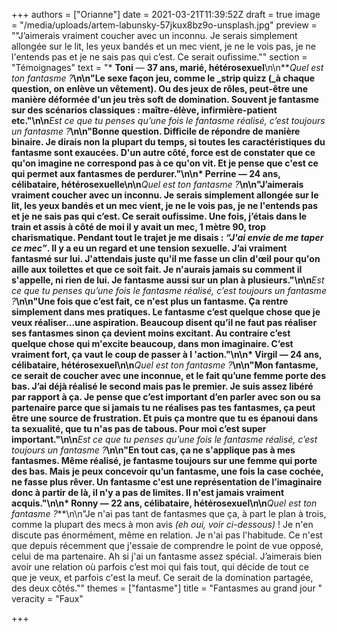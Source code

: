 +++
authors = ["Orianne"]
date = 2021-03-21T11:39:52Z
draft = true
image = "/media/uploads/artem-labunsky-57jkux8bz9o-unsplash.jpg"
preview = "\"J’aimerais vraiment coucher avec un inconnu. Je serais simplement allongée sur le lit, les yeux bandés et un mec vient, je ne le vois pas, je ne l'entends pas et je ne sais pas qui c’est. Ce serait oufissime.\""
section = "Témoignages"
text = "* **Toni** — **37 ans, marié, hétérosexuel**\n\n**_Quel est ton fantasme ?_**\n\n\"Le sexe façon jeu, comme le _strip quizz (_à chaque question, on enlève un vêtement). Ou des jeux de rôles, peut-être une manière déformée d'un jeu très soft de domination. Souvent je fantasme sur des scénarios classiques : maître-élève, infirmière-patient etc.\"\n\n**_Est ce que tu penses qu’une fois le fantasme réalisé, c’est toujours un fantasme ?_**\n\n\"Bonne question. Difficile de répondre de manière binaire. Je dirais non la plupart du temps, si toutes les caractéristiques du fantasme sont exaucées. D'un autre côté, force est de constater que ce qu'on imagine ne correspond pas à ce qu'on vit. Et je pense que c'est ce qui permet aux fantasmes de perdurer.\"\n\n* **Perrine** — **24 ans, célibataire, hétérosexuelle**\n\n**_Quel est ton fantasme ?_**\n\n\"J’aimerais vraiment coucher avec un inconnu. Je serais simplement allongée sur le lit, les yeux bandés et un mec vient, je ne le vois pas, je ne l'entends pas et je ne sais pas qui c’est. Ce serait oufissime. Une fois, j’étais dans le train et assis à côté de moi il y avait un mec, 1 mètre 90, trop charismatique. Pendant tout le trajet je me disais : _“J'ai envie de me taper ce mec”_. Il y a eu un regard et une tension sexuelle. J’ai vraiment fantasmé sur lui. J'attendais juste qu'il me fasse un clin d'œil pour qu'on aille aux toilettes et que ce soit fait. Je n'aurais jamais su comment il s'appelle, ni rien de lui. Je fantasme aussi sur un plan à plusieurs.\"\n\n**_Est ce que tu penses qu’une fois le fantasme réalisé, c’est toujours un fantasme ?_**\n\n\"Une fois que c’est fait, ce n'est plus un fantasme. Ça rentre simplement dans mes pratiques. Le fantasme c’est quelque chose que je veux réaliser...une aspiration. Beaucoup disent qu’il ne faut pas réaliser ses fantasmes sinon ça devient moins excitant. Au contraire c’est quelque chose qui m'excite beaucoup, dans mon imaginaire. C’est vraiment fort, ça vaut le coup de passer à l 'action.\"\n\n* **Virgil** — **24 ans, célibataire, hétérosexuel**\n\n**_Quel est ton fantasme ?_**\n\n\"Mon fantasme, ce serait de coucher avec une inconnue, et le fait qu’une femme porte des bas. J’ai déjà réalisé le second mais pas le premier. Je suis assez libéré par rapport à ça. Je pense que c’est important d’en parler avec son ou sa partenaire parce que si jamais tu ne réalises pas tes fantasmes, ça peut être une source de frustration. Et puis ça montre que tu es épanoui dans ta sexualité, que tu n'as pas de tabous. Pour moi c’est super important.\"\n\n**_Est ce que tu penses qu’une fois le fantasme réalisé, c’est toujours un fantasme ?_**\n\n\"En tout cas, ça ne s'applique pas à mes fantasmes. Même réalisé, je fantasme toujours sur une femme qui porte des bas. Mais je peux concevoir qu’un fantasme, une fois la case cochée, ne fasse plus rêver. Un fantasme c'est une représentation de l’imaginaire donc à partir de là, il n'y a pas de limites. Il n'est jamais vraiment acquis.\"\n\n* **Ronny** — **22 ans, célibataire, hétérosexuel**\n\n**_Quel est ton fantasme ?_**\n\n\"Je n'ai pas tant de fantasmes que ça, à part le plan à trois, comme la plupart des mecs à mon avis _(eh oui, voir ci-dessous)_ ! Je n'en discute pas énormément, même en relation. Je n'ai pas l'habitude. Ce n'est que depuis récemment que j'essaie de comprendre le point de vue opposé, celui de ma partenaire. Ah si j'ai un fantasme assez spécial. J’aimerais bien avoir une relation où parfois c’est moi qui fais tout, qui décide de tout ce que je veux, et parfois c'est la meuf. Ce serait de la domination partagée, des deux côtés.\""
themes = ["fantasme"]
title = "Fantasmes au grand jour "
veracity = "Faux"

+++
